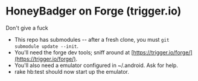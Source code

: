 # HoneyBadger on Forge (trigger.io)

Don't give a fuck

* This repo has submodules -- after a fresh clone, you must `git submodule update --init`.
* You'll need the forge dev tools; sniff around at [https://trigger.io/forge/](https://trigger.io/forge/).
* You'll also need a emulator configured in ~/.android.  Ask for help.
* rake hb:test should now start up the emulator.